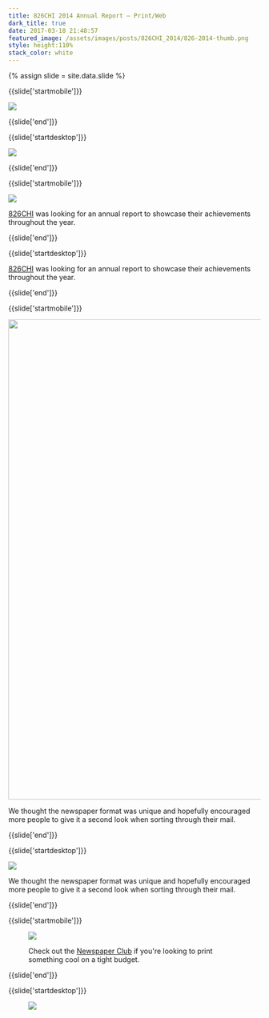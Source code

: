 ```yaml
---
title: 826CHI 2014 Annual Report — Print/Web
dark_title: true
date: 2017-03-18 21:48:57
featured_image: /assets/images/posts/826CHI_2014/826-2014-thumb.png
style: height:110%
stack_color: white
---
```

{% assign slide = site.data.slide %}

{{slide['startmobile']}}

<div><img class='full-height' src='{{ site.url }}/assets/images/posts/826CHI_2014/826-2014-1-mobile.jpg' srcset='{{ site.url }}/assets/images/posts/826CHI_2014/826-2014-1-mobile.jpg 375w, {{ site.url }}/assets/images/posts/826CHI_2014/826-2014-1-mobile@2x.jpg 750w, {{ site.url }}/assets/images/posts/826CHI_2014/826-2014-1-mobile@3x.jpg 1125w'></div>

{{slide['end']}}

{{slide['startdesktop']}}

<div><img class='full-width' src='{{ site.url }}/assets/images/posts/826CHI_2014/826-2014-1@2x.png' srcset='{{ site.url }}/assets/images/posts/826CHI_2014/826-2014-1.png 1024w, {{ site.url }}/assets/images/posts/826CHI_2014/826-2014-1@2x.png 2048w, {{ site.url }}/assets/images/posts/826CHI_2014/826-2014-1@3x.png 3072w'></div>

{{slide['end']}}

{{slide['startmobile']}}

<div><img class='full-height' src='{{ site.url }}/assets/images/posts/826CHI_2014/826-2014-2-mobile.jpg' srcset='{{ site.url }}/assets/images/posts/826CHI_2014/826-2014-2-mobile.jpg 375w, {{ site.url }}/assets/images/posts/826CHI_2014/826-2014-2-mobile@2x.jpg 750w, {{ site.url }}/assets/images/posts/826CHI_2014/826-2014-2-mobile@3x.jpg 1125w'></div>

<p class="bg"><a href='https://826CHI.org/'>826CHI</a> was looking for an annual report to showcase their achievements throughout the year.</p>

{{slide['end']}}

{{slide['startdesktop']}}

<a href='https://826CHI.org/'>826CHI</a> was looking for an annual report to showcase their achievements throughout the year.

{{slide['end']}}

{{slide['startmobile']}}


<div><img style='width:100vw' src='{{ site.url }}/assets/images/posts/826CHI_2014/826-2015-1.gif'></div>

We thought the newspaper format was unique and hopefully encouraged more people to give it a second look when sorting through their mail.


{{slide['end']}}

{{slide['startdesktop']}}


<div><img src='{{ site.url }}/assets/images/posts/826CHI_2014/826-2014-2@3x.png' srcset='{{ site.url }}/assets/images/posts/826CHI_2014/826-2014-2.png 615w, {{ site.url }}/assets/images/posts/826CHI_2014/826-2014-2@2x.png 1230w, {{ site.url }}/assets/images/posts/826CHI_2014/826-2014-2@3x.png 1845w'></div>

We thought the newspaper format was unique and hopefully encouraged more people to give it a second look when sorting through their mail.

{{slide['end']}}

{{slide['startmobile']}}

<figure>

<div><img class='full-height' src='{{ site.url }}/assets/images/posts/826CHI_2014/826-2014-4-mobile.jpg' srcset='{{ site.url }}/assets/images/posts/826CHI_2014/826-2014-4-mobile.jpg 375w, {{ site.url }}/assets/images/posts/826CHI_2014/826-2014-4-mobile@2x.jpg 750w, {{ site.url }}/assets/images/posts/826CHI_2014/826-2014-4-mobile@3x.jpg 1125w'></div>

<p class='bg-dark'>Check out the <a href='https://www.newspaperclub.com/'>Newspaper Club</a> if you're looking to print something cool on a tight budget.</p>

</figure>

{{slide['end']}}

{{slide['startdesktop']}}

<figure>

<!--- <div><img src='{{ site.url }}/assets/images/posts/826CHI_2014/826-2014-3.png' srcset='{{ site.url }}/assets/images/posts/826CHI_2014/826-2014-3.png 394w, {{ site.url }}/assets/images/posts/826CHI_2014/826-2014-3@2x.png 788w, {{ site.url }}/assets/images/posts/826CHI_2014/826-2014-3@3x.png 1182w'></div>

The gif below replaces the above .png
-->

<div class='row'>

<div><img src='{{ site.url }}/assets/images/posts/826CHI_2014/826-2015-1.gif'></div><!--

--><div><img class='full-height' src='{{ site.url }}/assets/images/posts/826CHI_2014/826-2014-4@3x.png' srcset='{{ site.url }}/assets/images/posts/826CHI_2014/826-2014-4.png 234w, {{ site.url }}/assets/images/posts/826CHI_2014/826-2014-4@2x.png 468w, {{ site.url }}/assets/images/posts/826CHI_2014/826-2014-4@3x.png 702w'></div>

</div>

<figcaption>Check out the <a href='https://www.newspaperclub.com/'>Newspaper Club</a> if you were looking to print something cool on a tight budget.</figcaption>

</figure>

{{slide['end']}}

{{slide['startmobile']}}

<div><img class='full-height' src='{{ site.url }}/assets/images/posts/826CHI_2014/826-2014-5-mobile.jpg' srcset='{{ site.url }}/assets/images/posts/826CHI_2014/826-2014-5-mobile.jpg 554w, {{ site.url }}/assets/images/posts/826CHI_2014/826-2014-5-mobile@2x.jpg 1108w, {{ site.url }}/assets/images/posts/826CHI_2014/826-2014-5-mobile@3x.jpg 1662w'></div>

<p class='bg-dark'>I stumbled my way through <a href='https://826chi.org/2014/'>building a website</a> version of the report.</p>

{{slide['end']}}

{{slide['startdesktop']}}

I stumbled my way through <a href='https://826chi.org/2014/'>building a website</a> to for sharing the content on social media and email campaigns.

<div><img src='{{ site.url }}/assets/images/posts/826CHI_2014/826-2014-5@3x.png' srcset='{{ site.url }}/assets/images/posts/826CHI_2014/826-2014-5.png 554w, {{ site.url }}/assets/images/posts/826CHI_2014/826-2014-5@2x.png 1108w, {{ site.url }}/assets/images/posts/826CHI_2014/826-2014-5@3x.png 1662w'></div>

{{slide['end']}}